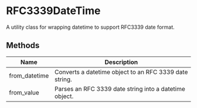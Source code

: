 
# RFC3339DateTime

A utility class for wrapping datetime to support RFC3339 date format.

## Methods

| Name | Description |
|  --- | --- |
| from_datetime | Converts a datetime object to an RFC 3339 date string. |
| from_value | Parses an RFC 3339 date string into a datetime object. |

